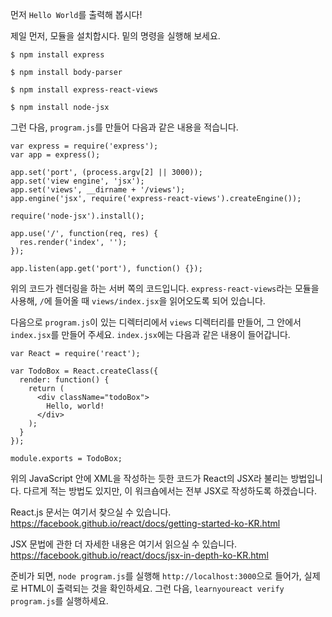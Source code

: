 먼저 `Hello World`를 출력해 봅시다!

제일 먼저, 모듈을 설치합시다.
밑의 명령을 실행해 보세요.

`$ npm install express`

`$ npm install body-parser`

`$ npm install express-react-views`

`$ npm install node-jsx`

그런 다음, `program.js`를 만들어 다음과 같은 내용을 적습니다.

```
var express = require('express');
var app = express();

app.set('port', (process.argv[2] || 3000));
app.set('view engine', 'jsx');
app.set('views', __dirname + '/views');
app.engine('jsx', require('express-react-views').createEngine());

require('node-jsx').install();

app.use('/', function(req, res) {
  res.render('index', '');
});

app.listen(app.get('port'), function() {});
```
위의 코드가 렌더링을 하는 서버 쪽의 코드입니다. `express-react-views`라는 모듈을 사용해, `/`에 들어올 때 `views/index.jsx`을 읽어오도록 되어 있습니다.


다음으로 `program.js`이 있는 디렉터리에서 `views` 디렉터리를 만들어, 그 안에서 `index.jsx`를 만들어 주세요.
`index.jsx`에는 다음과 같은 내용이 들어갑니다.

```
var React = require('react');

var TodoBox = React.createClass({
  render: function() {
    return (
      <div className="todoBox">
        Hello, world!
      </div>
    );
  }
});

module.exports = TodoBox;
```

위의 JavaScript 안에 XML을 작성하는 듯한 코드가 React의 JSX라 불리는 방법입니다.
다르게 적는 방법도 있지만, 이 워크숍에서는 전부 JSX로 작성하도록 하겠습니다.

React.js 문서는 여기서 찾으실 수 있습니다. https://facebook.github.io/react/docs/getting-started-ko-KR.html

JSX 문법에 관한 더 자세한 내용은 여기서 읽으실 수 있습니다. https://facebook.github.io/react/docs/jsx-in-depth-ko-KR.html

준비가 되면, `node program.js`를 실행해 `http://localhost:3000`으로 들어가, 실제로 HTML이 출력되는 것을 확인하세요.
그런 다음, `learnyoureact verify program.js`를 실행하세요.
